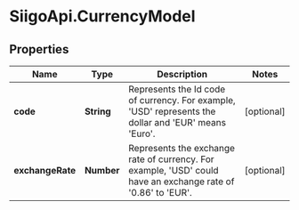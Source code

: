 # SiigoApi.CurrencyModel

## Properties

Name | Type | Description | Notes
------------ | ------------- | ------------- | -------------
**code** | **String** | Represents the Id code of currency. For example, &#39;USD&#39; represents   the dollar and &#39;EUR&#39; means &#39;Euro&#39;. | [optional] 
**exchangeRate** | **Number** | Represents the exchange rate of currency. For example, &#39;USD&#39; could have   an exchange rate of &#39;0.86&#39; to &#39;EUR&#39;. | [optional] 



